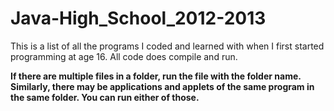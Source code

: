 # Java-High_School_2012-2013

This is a list of all the programs I coded and learned with when I first started programming at age 16.
All code does compile and run.

**If there are multiple files in a folder, run the file with the folder name.**
**Similarly, there may be applications and applets of the same program in the same folder. You can run either of those.**
